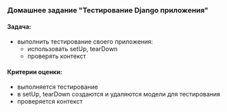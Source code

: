 ### Домашнее задание "Тестирование Django приложения"

#### Задача:

- выполнить тестирование своего приложения:
  - использовать setUp, tearDown
  - проверять контекст

#### Критерии оценки:

- выполняется тестирование
- в setUp, tearDown создаются и удаляются модели для тестирования
- проверяется контекст
